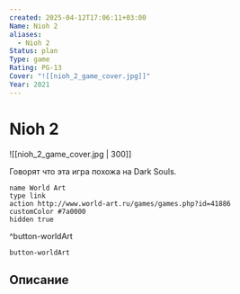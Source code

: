 ```yaml
---
created: 2025-04-12T17:06:11+03:00
Name: Nioh 2
aliases:
  - Nioh 2
Status: plan
Type: game
Rating: PG-13
Cover: "![[nioh_2_game_cover.jpg]]"
Year: 2021
---
```


# Nioh 2

![[nioh_2_game_cover.jpg | 300]]

Говорят что эта игра похожа на Dark Souls.

```button
name World Art
type link
action http://www.world-art.ru/games/games.php?id=41886
customColor #7a0000
hidden true
```
^button-worldArt


`button-worldArt`

## Описание


